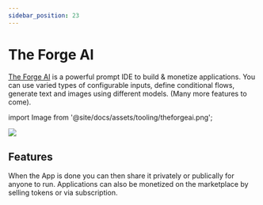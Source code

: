 ```yaml
---
sidebar_position: 23
---
```


# The Forge AI

[The Forge AI](https://theforgeai.com/) is a powerful prompt IDE to build & monetize applications. You can use varied types of configurable inputs, define conditional flows, generate text and images using different models. (Many more features to come).


import Image from '@site/docs/assets/tooling/theforgeai.png';

<div style={{textAlign: 'center'}}>
  <img src={Image} style={{width: "1200px"}} />
</div>

## Features

When the App is done you can then share it privately or publically for anyone to run.
Applications can also be monetized on the marketplace by selling tokens or via subscription.
